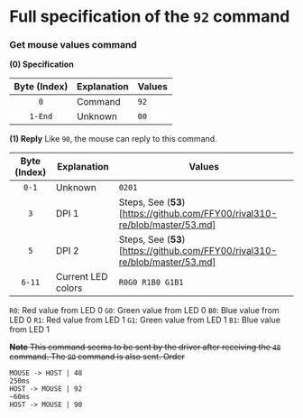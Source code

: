 # Full specification of the `92` command
### Get mouse values command

**(0) Specification**

Byte (Index) | Explanation | Values
:---: | --- | ---
`0` | Command | `92`
`1-End` | Unknown | `00`

**(1) Reply**
Like `90`, the mouse can reply to this command.


Byte (Index) | Explanation | Values
:---: | --- | ---
`0-1` | Unknown | `0201`
`3` | DPI 1 | Steps, See (**53**)[https://github.com/FFY00/rival310-re/blob/master/53.md]
`5` | DPI 2 | Steps, See (**53**)[https://github.com/FFY00/rival310-re/blob/master/53.md]
`6-11` | Current LED colors | `R0G0 R1B0 G1B1`

`R0`: Red value from LED 0
`G0`: Green value from LED 0
`B0`: Blue value from LED 0
`R1`: Red value from LED 1
`G1`: Green value from LED 1
`B1`: Blue value from LED 1


~~**Note**
This command seems to be sent by the driver after receiving the `48` command. The `90` command is also sent.
Order~~
```
MOUSE -> HOST | 48
250ms
HOST -> MOUSE | 92
~60ms
HOST -> MOUSE | 90
```
